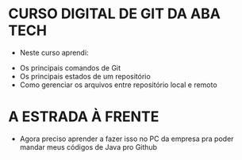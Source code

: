 # CURSO DIGITAL DE GIT DA ABA TECH

* Neste curso aprendi:
- Os principais comandos de Git
- Os principais estados de um repositório
- Como gerenciar os arquivos entre repositório local e remoto

# A ESTRADA À FRENTE

* Agora preciso aprender a fazer isso no PC da empresa pra poder mandar meus códigos de Java pro Github